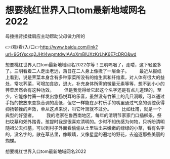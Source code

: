 # 想要桃红世界入口tom最新地域网名2022
母捶捶背揉揉肩应主动帮助父母做力所的

👉/观/看/入/口👉http://www.baidu.com/link?url=9GtYscxq2JHtl4wpmtdwIAAxXmBlUXzKrLhK6E7cDRO&wd

想要桃红世界入口tom最新地域网名2022尔等！三明呜咽了，走喽，这下轻盈多了。三明看着二人走出老远，落日在二人身上像撒了一层金子。
　　最近从报纸上看到，说是荠菜本身含有多种家菜所没有的维生素和纤维素，对人体有很大的益处，常吃荠菜，可增加食欲，退火，补充身体所需的微量元素等等，想不到小小的荠菜居然会有这种功效。
　　但是我觉得给它起这个名字还是有点儿道理的，至少，它能像竹箫一样发出悠扬悦耳的乐音，虽然没有竹箫上的几只洞眼，可以通过手指的按放来变换音调的高低，但它一样能在乡村乐手的嘴里通过气息的调控获得抑扬顿挫的声效，单从这点来说，叫它叶箫就不过分。
　　比如杜甫，就是一个典型的好望者。
　　我的老家在鲁西南地区，每年的清明节家家门口插柳条，祭扫坟墓和郊外踏青。孩提时我是很喜欢清明的。少时不知伤感为何物，只祈盼清明随祖父去扫墓，可以到村子外面看偷偷从土里钻出来嫩嫩的绿绿的小草，看有名字的，没名字的，散在草丛里，像眼睛，又像星星的遍地的野花，去追逐那些美丽的蝴蝶。

想要桃红世界入口tom最新地域网名2022
